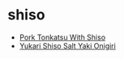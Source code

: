 # shiso

 * [Pork Tonkatsu With Shiso](../index/p/pork-tonkatsu-with-shiso-56389996.json)
 * [Yukari Shiso Salt Yaki Onigiri](../index/y/yukari-shiso-salt-yaki-onigiri-365590.json)
